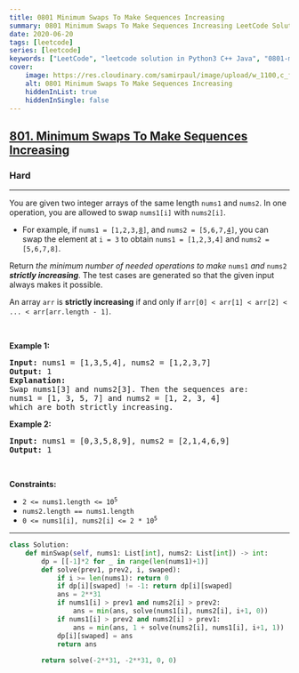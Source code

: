 ```yaml
---
title: 0801 Minimum Swaps To Make Sequences Increasing
summary: 0801 Minimum Swaps To Make Sequences Increasing LeetCode Solution Explained
date: 2020-06-20
tags: [leetcode]
series: [leetcode]
keywords: ["LeetCode", "leetcode solution in Python3 C++ Java", "0801-minimum-swaps-to-make-sequences-increasing LeetCode Solution Explained"]
cover:
    image: https://res.cloudinary.com/samirpaul/image/upload/w_1100,c_fit,co_rgb:FFFFFF,l_text:Arial_75_bold:0801 Minimum Swaps To Make Sequences Increasing - Solution Explained/problem-solving.webp
    alt: 0801 Minimum Swaps To Make Sequences Increasing
    hiddenInList: true
    hiddenInSingle: false
---
```



<h2><a href="https://leetcode.com/problems/minimum-swaps-to-make-sequences-increasing/">801. Minimum Swaps To Make Sequences Increasing</a></h2><h3>Hard</h3><hr><div><p>You are given two integer arrays of the same length <code>nums1</code> and <code>nums2</code>. In one operation, you are allowed to swap <code>nums1[i]</code> with <code>nums2[i]</code>.</p>

<ul>
	<li>For example, if <code>nums1 = [1,2,3,<u>8</u>]</code>, and <code>nums2 = [5,6,7,<u>4</u>]</code>, you can swap the element at <code>i = 3</code> to obtain <code>nums1 = [1,2,3,4]</code> and <code>nums2 = [5,6,7,8]</code>.</li>
</ul>

<p>Return <em>the minimum number of needed operations to make </em><code>nums1</code><em> and </em><code>nums2</code><em> <strong>strictly increasing</strong></em>. The test cases are generated so that the given input always makes it possible.</p>

<p>An array <code>arr</code> is <strong>strictly increasing</strong> if and only if <code>arr[0] &lt; arr[1] &lt; arr[2] &lt; ... &lt; arr[arr.length - 1]</code>.</p>

<p>&nbsp;</p>
<p><strong class="example">Example 1:</strong></p>

<pre><strong>Input:</strong> nums1 = [1,3,5,4], nums2 = [1,2,3,7]
<strong>Output:</strong> 1
<strong>Explanation:</strong> 
Swap nums1[3] and nums2[3]. Then the sequences are:
nums1 = [1, 3, 5, 7] and nums2 = [1, 2, 3, 4]
which are both strictly increasing.
</pre>

<p><strong class="example">Example 2:</strong></p>

<pre><strong>Input:</strong> nums1 = [0,3,5,8,9], nums2 = [2,1,4,6,9]
<strong>Output:</strong> 1
</pre>

<p>&nbsp;</p>
<p><strong>Constraints:</strong></p>

<ul>
	<li><code>2 &lt;= nums1.length &lt;= 10<sup>5</sup></code></li>
	<li><code>nums2.length == nums1.length</code></li>
	<li><code>0 &lt;= nums1[i], nums2[i] &lt;= 2 * 10<sup>5</sup></code></li>
</ul>
</div>

---




```python
class Solution:
    def minSwap(self, nums1: List[int], nums2: List[int]) -> int:
        dp = [[-1]*2 for _ in range(len(nums1)+1)]
        def solve(prev1, prev2, i, swaped):
            if i >= len(nums1): return 0
            if dp[i][swaped] != -1: return dp[i][swaped] 
            ans = 2**31
            if nums1[i] > prev1 and nums2[i] > prev2:
                ans = min(ans, solve(nums1[i], nums2[i], i+1, 0))
            if nums1[i] > prev2 and nums2[i] > prev1:
                ans = min(ans, 1 + solve(nums2[i], nums1[i], i+1, 1))
            dp[i][swaped] = ans
            return ans
        
        return solve(-2**31, -2**31, 0, 0)
```
